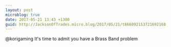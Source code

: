 ```yaml
---
layout: post
microblog: true
date: 2017-05-21 13:43 +1300
guid: http://JacksonOfTrades.micro.blog/2017/05/21/t866092153721692160.html
---
```

@korigaming It's time to admit you have a Brass Band problem
